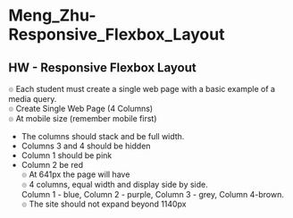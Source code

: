 # Meng_Zhu-Responsive_Flexbox_Layout
## HW - Responsive Flexbox Layout

๏ Each student must create a single web page with a basic example of a media query.<br>
๏ Create Single Web Page (4 Columns)<br>
๏ At mobile size (remember mobile first)<br>
- The columns should stack and be full width.
- Columns 3 and 4 should be hidden
- Column 1 should be pink
- Column 2 be red<br>
๏ At 641px the page will have <br>
๏ 4 columns, equal width and display side by side.<br>
Column 1 - blue, Column 2 - purple, Column 3 - grey,
Column 4-brown.<br>
๏ The site should not expand beyond 1140px
